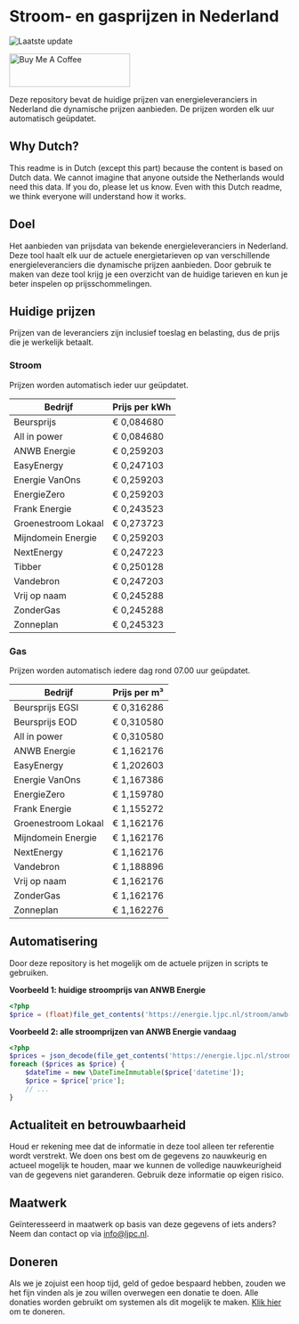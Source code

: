 # Stroom- en gasprijzen in Nederland

![Laatste update](https://img.shields.io/badge/laatste%20update-2025--07--26%2008%3A03%20CET-brightgreen)

<a href="https://www.buymeacoffee.com/Lars-" target="_blank"><img src="https://cdn.buymeacoffee.com/buttons/v2/default-orange.png" alt="Buy Me A Coffee" height="60" style="height: 60px !important;width: 217px !important;" ></a>

Deze repository bevat de huidige prijzen van energieleveranciers in Nederland die dynamische prijzen aanbieden. De prijzen worden elk uur automatisch geüpdatet.

## Why Dutch?

This readme is in Dutch (except this part) because the content is based on Dutch data. We cannot imagine that anyone outside the Netherlands would need this data. If you do, please let us know. Even with this Dutch readme, we think
everyone will understand how it works.

## Doel

Het aanbieden van prijsdata van bekende energieleveranciers in Nederland. Deze tool haalt elk uur de actuele energietarieven op van verschillende energieleveranciers die dynamische prijzen aanbieden. Door gebruik te maken van deze tool
krijg je een overzicht van de huidige tarieven en kun je beter inspelen op prijsschommelingen.

## Huidige prijzen

Prijzen van de leveranciers zijn inclusief toeslag en belasting, dus de prijs die je werkelijk betaalt.

### Stroom

Prijzen worden automatisch ieder uur geüpdatet.

 Bedrijf | Prijs per kWh 
---------|---------------
Beursprijs | € 0,084680
All in power | € 0,084680
ANWB Energie | € 0,259203
EasyEnergy | € 0,247103
Energie VanOns | € 0,259203
EnergieZero | € 0,259203
Frank Energie | € 0,243523
Groenestroom Lokaal | € 0,273723
Mijndomein Energie | € 0,259203
NextEnergy | € 0,247223
Tibber | € 0,250128
Vandebron | € 0,247203
Vrij op naam | € 0,245288
ZonderGas | € 0,245288
Zonneplan | € 0,245323


### Gas

Prijzen worden automatisch iedere dag rond 07.00 uur geüpdatet.

 Bedrijf | Prijs per m³ 
---------|--------------
Beursprijs EGSI | € 0,316286
Beursprijs EOD | € 0,310580
All in power | € 0,310580
ANWB Energie | € 1,162176
EasyEnergy | € 1,202603
Energie VanOns | € 1,167386
EnergieZero | € 1,159780
Frank Energie | € 1,155272
Groenestroom Lokaal | € 1,162176
Mijndomein Energie | € 1,162176
NextEnergy | € 1,162176
Vandebron | € 1,188896
Vrij op naam | € 1,162176
ZonderGas | € 1,162176
Zonneplan | € 1,162276


## Automatisering

Door deze repository is het mogelijk om de actuele prijzen in scripts te gebruiken.

**Voorbeeld 1: huidige stroomprijs van ANWB Energie**

```php
<?php
$price = (float)file_get_contents('https://energie.ljpc.nl/stroom/anwb-energie-nu.txt');

```

**Voorbeeld 2: alle stroomprijzen van ANWB Energie vandaag**

```php
<?php
$prices = json_decode(file_get_contents('https://energie.ljpc.nl/stroom/all-in-power-vandaag.json'),true);
foreach ($prices as $price) {
    $dateTime = new \DateTimeImmutable($price['datetime']);
    $price = $price['price'];
    // ...
}
```

## Actualiteit en betrouwbaarheid

Houd er rekening mee dat de informatie in deze tool alleen ter referentie wordt verstrekt. We doen ons best om de gegevens zo nauwkeurig en actueel mogelijk te houden, maar we kunnen de volledige nauwkeurigheid van de gegevens niet
garanderen. Gebruik deze informatie op eigen risico.

## Maatwerk

Geïnteresseerd in maatwerk op basis van deze gegevens of iets anders? Neem dan contact op
via [info@ljpc.nl](mailto:info@ljpc.nl?subject=Energie%20prijzen).

## Doneren

Als we je zojuist een hoop tijd, geld of gedoe bespaard hebben, zouden we het fijn vinden als je zou willen overwegen een
donatie te doen. Alle donaties worden gebruikt om systemen als dit mogelijk te
maken. [Klik hier](https://www.buymeacoffee.com/Lars-) om te doneren.
